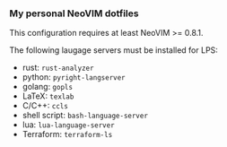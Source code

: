 ### My personal NeoVIM dotfiles

This configuration requires at least NeoVIM >= 0.8.1.

The following laugage servers must be installed for LPS:
 - rust: `rust-analyzer`
 - python: `pyright-langserver`
 - golang: `gopls`
 - LaTeX: `texlab`
 - C/C++: `ccls`
 - shell script: `bash-language-server`
 - lua: `lua-language-server`
 - Terraform: `terraform-ls`

